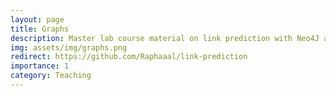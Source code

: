 ```yaml
---
layout: page
title: Graphs
description: Master lab course material on link prediction with Neo4J and PySpark.
img: assets/img/graphs.png
redirect: https://github.com/Raphaaal/link-prediction
importance: 1
category: Teaching
---
```

